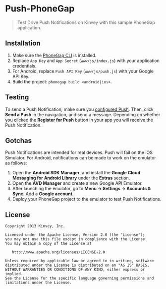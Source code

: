 # Push-PhoneGap
> Test Drive Push Notifications on Kinvey with this sample PhoneGap application.

## Installation

1. Make sure the [PhoneGap CLI](https://github.com/mwbrooks/phonegap-cli) is installed.
2. Replace `App Key` and `App Secret` (`www/js/index.js`) with your application credentials.
3. For Android, replace `Push API Key` (`www/js/push.js`) with your Google API Key.
4. Build the project: `phonegap build <android|ios>`.

## Testing
To send a Push Notification, make sure you [configured Push](http://devcenter.kinvey.com/phonegap/guides/push#ConsoleSetUp). Then, click **Send a Push** in the navigation, and send a message. Depending on whether you clicked the **Register for Push** button in your app you will receive the Push Notification.

## Gotchas
Push Notifications are intended for real devices. Push will fail on the iOS Simulator. For Android, notifications can be made to work on the emulator as follows:

1. Open the **Android SDK Manager**, and install the **Google Cloud Messaging for Android Library** under the **Extras** section.
2. Open the **AVD Manager** and create a new Google API Emulator.
3. After launching the emulator, go to **Menu → Settings → Accounts & Sync**. Add a **Google account**.
4. Deploy your PhoneGap project to the emulator to test Push Notifications.

## License

    Copyright 2013 Kinvey, Inc.

    Licensed under the Apache License, Version 2.0 (the "License");
    you may not use this file except in compliance with the License.
    You may obtain a copy of the License at

       http://www.apache.org/licenses/LICENSE-2.0

    Unless required by applicable law or agreed to in writing, software
    distributed under the License is distributed on an "AS IS" BASIS,
    WITHOUT WARRANTIES OR CONDITIONS OF ANY KIND, either express or implied.
    See the License for the specific language governing permissions and
    limitations under the License.